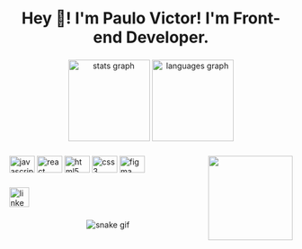 <h1 align="center">Hey 👋! I'm Paulo Victor! I'm Front-end Developer.</h1>

###

<div align="center">
  <img src="https://github-readme-stats.vercel.app/api?hide_title=false&hide_rank=false&show_icons=true&include_all_commits=true&count_private=true&disable_animations=false&theme=dracula&locale=en&hide_border=false&username=pvictor-os" height="145" alt="stats graph"  />
  <img src="https://github-readme-stats.vercel.app/api/top-langs?locale=en&hide_title=false&layout=compact&card_width=320&langs_count=5&theme=dracula&hide_border=false&username=pvictor-os" height="145" alt="languages graph"  />
</div>

###

<img align="right" height="150" src="https://media.giphy.com/media/gi84IkFRzwube/giphy.gif"  />

###

<div align="left">
  <img src="https://cdn.jsdelivr.net/gh/devicons/devicon/icons/javascript/javascript-original.svg" height="30" width="45" alt="javascript logo"  />
  <img src="https://cdn.jsdelivr.net/gh/devicons/devicon/icons/react/react-original.svg" height="30" width="45" alt="react logo"  />
  <img src="https://cdn.jsdelivr.net/gh/devicons/devicon/icons/html5/html5-original.svg" height="30" width="45" alt="html5 logo"  />
  <img src="https://cdn.jsdelivr.net/gh/devicons/devicon/icons/css3/css3-original.svg" height="30" width="45" alt="css3 logo"  />
  <img src="https://cdn.jsdelivr.net/gh/devicons/devicon/icons/figma/figma-original.svg" height="30" width="45" alt="figma logo"  />
</div>

###

<div align="left">
  <img src="https://img.shields.io/static/v1?message=LinkedIn&logo=linkedin&label=&color=0077B5&logoColor=white&labelColor=&style=for-the-badge" height="35" alt="linkedin logo"  />
</div>

###

<div align="center">

![snake gif](https://github.com/pvictor-os/pvictor-os/blob/output/github-contribution-grid-snake.gif)

</div>
  

  


###


